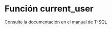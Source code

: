 ﻿---
Autogenerated: true
---

# Función  current_user

Consulte la documentación en el manual de T-SQL
